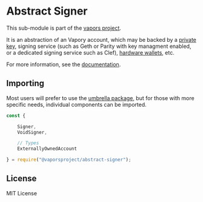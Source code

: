 Abstract Signer
===============

This sub-module is part of the [vapors project](https://github.com/vaporsjs/vapors.js).

It is an abstraction of an Vapory account, which may be backed by a [private key](https://www.npmjs.com/package/@vaporsproject/wallet),
signing service (such as Geth or Parity with key managment enabled, or a
dedicated signing service such as Clef),
[hardware wallets](https://www.npmjs.com/package/@vaporsproject/hardware-wallets), etc.

For more information, see the [documentation](https://docs.vapors.io/v5/api/signer/).

Importing
---------

Most users will prefer to use the [umbrella package](https://www.npmjs.com/package/vapors),
but for those with more specific needs, individual components can be imported.

```javascript
const {

    Signer,
    VoidSigner,

    // Types
    ExternallyOwnedAccount

} = require("@vaporsproject/abstract-signer");
```

License
-------

MIT License
